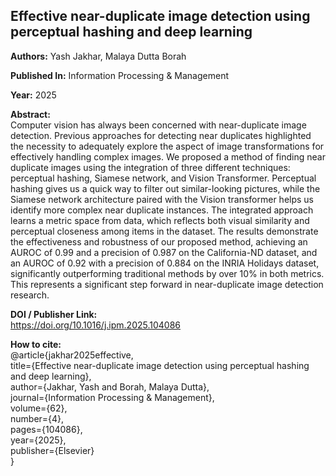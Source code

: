 ## Effective near-duplicate image detection using perceptual hashing and deep learning
**Authors:** Yash Jakhar, Malaya Dutta Borah  

**Published In:** Information Processing & Management  

**Year:** 2025  

**Abstract:**  
Computer vision has always been concerned with near-duplicate image detection. Previous approaches for detecting near duplicates highlighted the necessity to adequately explore the aspect of image transformations for effectively handling complex images. We proposed a method of finding near duplicate images using the integration of three different techniques: perceptual hashing, Siamese network, and Vision Transformer. Perceptual hashing gives us a quick way to filter out similar-looking pictures, while the Siamese network architecture paired with the Vision transformer helps us identify more complex near duplicate instances. The integrated approach learns a metric space from data, which reflects both visual similarity and perceptual closeness among items in the dataset. The results demonstrate the effectiveness and robustness of our proposed method, achieving an AUROC of 0.99 and a precision of 0.987 on the California-ND dataset, and an AUROC of 0.92 with a precision of 0.884 on the INRIA Holidays dataset, significantly outperforming traditional methods by over 10% in both metrics. This represents a significant step forward in near-duplicate image detection research.

**DOI / Publisher Link:**  
https://doi.org/10.1016/j.ipm.2025.104086

**How to cite:**  
@article{jakhar2025effective,  
  title={Effective near-duplicate image detection using perceptual hashing and deep learning},  
  author={Jakhar, Yash and Borah, Malaya Dutta},  
  journal={Information Processing \& Management},  
  volume={62},  
  number={4},  
  pages={104086},  
  year={2025},  
  publisher={Elsevier}  
}
